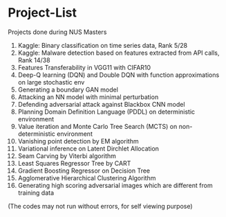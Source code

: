 # Project-List
Projects done during NUS Masters

1.	Kaggle: Binary classification on time series data, Rank 5/28
2.	Kaggle: Malware detection based on features extracted from API calls, Rank 14/38
3.	Features Transferability in VGG11 with CIFAR10
4.	Deep-Q learning (DQN) and Double DQN with function approximations on large stochastic env
5.	Generating a boundary GAN model
6.	Attacking an NN model with minimal perturbation
7.	Defending adversarial attack against Blackbox CNN model
8.	Planning Domain Definition Language (PDDL) on deterministic environment
9.	Value iteration and Monte Carlo Tree Search (MCTS) on non-deterministic environment
10.	Vanishing point detection by EM algorithm
11.	Variational inference on Latent Dirchlet Allocation
12.	Seam Carving by Viterbi algorithm
13.	Least Squares Regressor Tree by CART
14.	Gradient Boosting Regressor on Decision Tree
15.	Agglomerative Hierarchical Clustering Algorithm
16.	Generating high scoring adversarial images which are different from training data

(The codes may not run without errors, for self viewing purpose)
